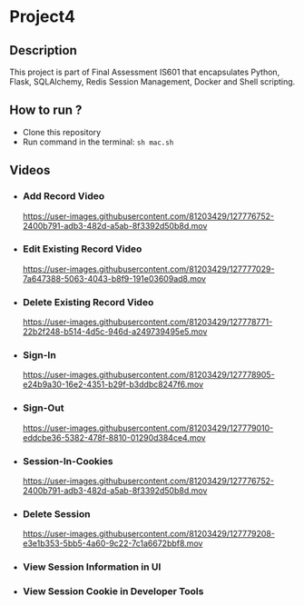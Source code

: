 # Project4 

## Description
This project is part of Final Assessment IS601 that encapsulates Python, Flask, SQLAlchemy, Redis Session Management, Docker and Shell scripting. 

## How to run ?
<ul>
<li>Clone this repository</li>
<li>Run command in the terminal: <code>sh mac.sh</code></li>
</ul>


## Videos
<ul>
  <li><h3>Add Record Video</h3>
    
  https://user-images.githubusercontent.com/81203429/127776752-2400b791-adb3-482d-a5ab-8f3392d50b8d.mov
  
  </li>
  <li><h3>Edit Existing Record Video</h3>
    
https://user-images.githubusercontent.com/81203429/127777029-7a647388-5063-4043-b8f9-191e03609ad8.mov
  
  </li>
  
  <li><h3>Delete Existing Record Video</h3>
    
https://user-images.githubusercontent.com/81203429/127778771-22b2f248-b514-4d5c-946d-a249739495e5.mov
  
  </li>
  
   <li><h3>Sign-In</h3>
    
https://user-images.githubusercontent.com/81203429/127778905-e24b9a30-16e2-4351-b29f-b3ddbc8247f6.mov
     
  </li>
  
   <li><h3>Sign-Out</h3>
    
https://user-images.githubusercontent.com/81203429/127779010-eddcbe36-5382-478f-8810-01290d384ce4.mov
     
  </li>
  
  <li><h3>Session-In-Cookies</h3>
    
  https://user-images.githubusercontent.com/81203429/127776752-2400b791-adb3-482d-a5ab-8f3392d50b8d.mov
  
  </li>
  
   <li><h3>Delete Session</h3>
    
https://user-images.githubusercontent.com/81203429/127779208-e3e1b353-5bb5-4a60-9c22-7c1a6672bbf8.mov
     
  </li>
  
  <li><h3>View Session Information in UI</h3>
    
     
  </li>
  
   <li><h3>View Session Cookie in Developer Tools</h3>
    
     
  </li>
  
</ul>
  
  


